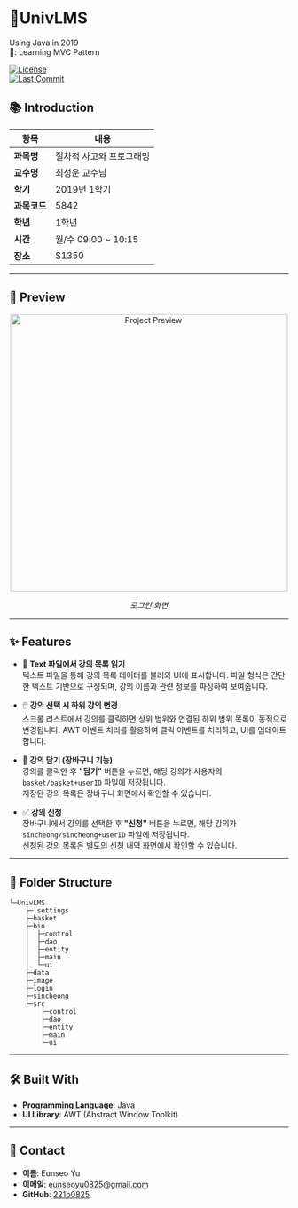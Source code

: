 # 📕UnivLMS
Using Java in 2019   
📌: Learning MVC Pattern  

[![License](https://img.shields.io/github/license/221b0825/UnivLMS)](LICENSE)  
[![Last Commit](https://img.shields.io/github/last-commit/221b0825/UnivLMS)](https://github.com/221b0825/UnivLMS/commits/main)

## 📚 Introduction

| 항목   | 내용 |
|--------|--------------------------------|
| **과목명** | 절차적 사고와 프로그래밍 |
| **교수명** | 최성운 교수님 |
| **학기** | 2019년 1학기 |
| **과목코드** | 5842 |
| **학년** | 1학년 |
| **시간** | 월/수 09:00 ~ 10:15 |
| **장소** | S1350 |

---

## 📸 Preview  
<div align="center"> <img src="https://github.com/user-attachments/assets/75136c3b-e201-41fa-a543-41d13dd4cb9a" alt="Project Preview" height="500px"> <p><em>로그인 화면</em></p> </div>

---

## ✨ Features
- 📂 **Text 파일에서 강의 목록 읽기**  
  텍스트 파일을 통해 강의 목록 데이터를 불러와 UI에 표시합니다. 파일 형식은 간단한 텍스트 기반으로 구성되며, 강의 이름과 관련 정보를 파싱하여 보여줍니다.  

- 🖱️ **강의 선택 시 하위 강의 변경**  
  스크롤 리스트에서 강의를 클릭하면 상위 범위와 연결된 하위 범위 목록이 동적으로 변경됩니다. AWT 이벤트 처리를 활용하여 클릭 이벤트를 처리하고, UI를 업데이트합니다.  

- 🛒 **강의 담기 (장바구니 기능)**  
  강의를 클릭한 후 **"담기"** 버튼을 누르면, 해당 강의가 사용자의 `basket/basket+userID` 파일에 저장됩니다.  
  저장된 강의 목록은 장바구니 화면에서 확인할 수 있습니다.  

- ✅ **강의 신청**  
  장바구니에서 강의를 선택한 후 **"신청"** 버튼을 누르면, 해당 강의가 `sincheong/sincheong+userID` 파일에 저장됩니다.  
  신청된 강의 목록은 별도의 신청 내역 화면에서 확인할 수 있습니다.  

---

## 📂 Folder Structure
```plaintext
└─UnivLMS
    ├─.settings
    ├─basket
    ├─bin
    │  ├─control
    │  ├─dao
    │  ├─entity
    │  ├─main
    │  └─ui
    ├─data
    ├─image
    ├─login
    ├─sincheong
    └─src
        ├─control
        ├─dao
        ├─entity
        ├─main
        └─ui
```
---

## 🛠️ Built With
- **Programming Language**: Java  
- **UI Library**: AWT (Abstract Window Toolkit)  

---

## 📧 Contact
- **이름**: Eunseo Yu  
- **이메일**: eunseoyu0825@gmail.com  
- **GitHub**: [221b0825](https://github.com/221b0825)  

